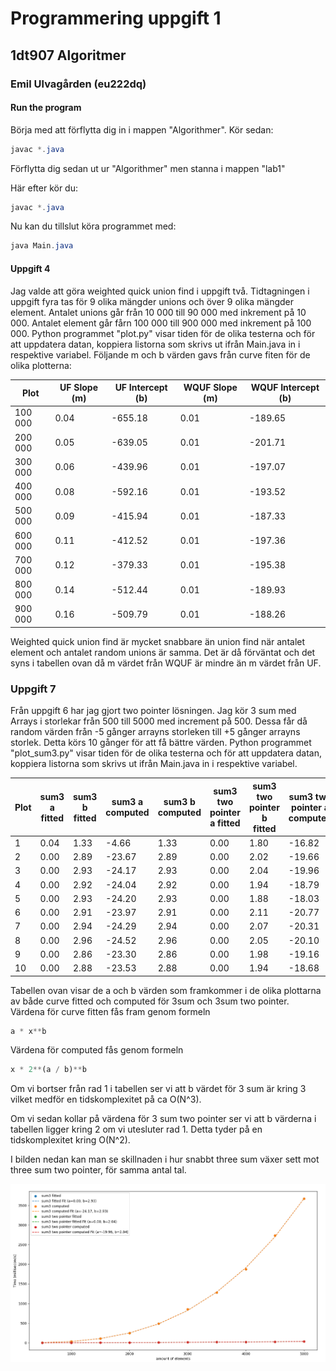 # Programmering uppgift 1

## 1dt907 Algoritmer

### Emil Ulvagården (eu222dq)

#### Run the program

Börja med att förflytta dig in i mappen "Algorithmer". Kör sedan:

```Powershell
javac *.java
```

Förflytta dig sedan ut ur "Algorithmer" men stanna i mappen "lab1"

Här efter kör du:

```Powershell
javac *.java
```

Nu kan du tillslut köra programmet med:

```Powershell
java Main.java
```

#### Uppgift 4

Jag valde att göra weighted quick union find i uppgift två. Tidtagningen i uppgift fyra tas för 9 olika mängder unions och över 9 olika mängder element. Antalet unions går från 10 000 till 90 000 med inkrement på 10 000. Antalet element går fårn 100 000 till 900 000 med inkrement på 100 000. Python programmet "plot.py" visar tiden för de olika testerna och för att uppdatera datan, koppiera listorna som skrivs ut ifrån Main.java in i respektive variabel. Följande m och b värden gavs från curve fiten för de olika plotterna:

| Plot  | UF Slope (m) | UF Intercept (b)  | WQUF Slope (m) | WQUF Intercept (b)  |
|-------|--------------|-------------------|----------------|---------------------|
|100 000| 0.04         | -655.18           | 0.01           | -189.65             |
|200 000| 0.05         | -639.05           | 0.01           | -201.71             |
|300 000| 0.06         | -439.96           | 0.01           | -197.07             |
|400 000| 0.08         | -592.16           | 0.01           | -193.52             |
|500 000| 0.09         | -415.94           | 0.01           | -187.33             |
|600 000| 0.11         | -412.52           | 0.01           | -197.36             |
|700 000| 0.12         | -379.33           | 0.01           | -195.38             |
|800 000| 0.14         | -512.44           | 0.01           | -189.93             |
|900 000| 0.16         | -509.79           | 0.01           | -188.26             |

 Weighted quick union find är mycket snabbare än union find när antalet element och antalet random unions är samma. Det är då förväntat och det syns i tabellen ovan då m värdet från WQUF är mindre än m värdet från UF.

### Uppgift 7

Från uppgift 6 har jag gjort two pointer lösningen. Jag kör 3 sum med Arrays i storlekar från 500 till 5000 med increment på 500. Dessa får då random värden från -5 gånger arrayns storleken till +5 gånger arrayns storlek. Detta körs 10 gånger för att få bättre värden. Python programmet "plot_sum3.py" visar tiden för de olika testerna och för att uppdatera datan, koppiera listorna som skrivs ut ifrån Main.java in i respektive variabel.

| Plot | sum3 a fitted | sum3 b fitted | sum3 a computed | sum3 b computed |  sum3 two pointer a fitted | sum3 two pointer b fitted | sum3 two pointer a computed | sum3 two pointer b computed|
|------|---------------|---------------|-----------------|-----------------|----------------------------|---------------------------|-----------------------------|----------------------------|
| 1    | 0.04          | 1.33          | -4.66          | 1.33             | 0.00                       | 1.80                      | -16.82                      | 1.80                       |
| 2    | 0.00          | 2.89          | -23.67          | 2.89             | 0.00                       | 2.02                     | -19.66                      | 2.02                       |
| 3    | 0.00          | 2.93          | -24.17          | 2.93             | 0.00                       | 2.04                     | -19.96                      | 2.04                       |
| 4    | 0.00          | 2.92          | -24.04          | 2.92             | 0.00                       | 1.94                     | -18.79                      | 1.94                       |
| 5    | 0.00          | 2.93          | -24.20          | 2.93             | 0.00                       | 1.88                     | -18.03                      | 1.88                       |
| 6    | 0.00          | 2.91          | -23.97          | 2.91             | 0.00                       | 2.11                     | -20.77                      | 2.11                       |
| 7    | 0.00          | 2.94          | -24.29          | 2.94             | 0.00                       | 2.07                     | -20.31                      | 2.07                       |
| 8    | 0.00          | 2.96          | -24.52          | 2.96             | 0.00                       | 2.05                     | -20.10                      | 2.05                       |
| 9    | 0.00          | 2.86          | -23.30          | 2.86             | 0.00                       | 1.98                     | -19.16                      | 1.98                       |
| 10   | 0.00          | 2.88          | -23.53          | 2.88             | 0.00                       | 1.94                     | -18.68                      | 1.94                       |

Tabellen ovan visar de a och b värden som framkommer i de olika plottarna av både curve fitted och computed för 3sum och 3sum two pointer. Värdena för curve fitten fås fram genom formeln

```python
a * x**b
```

Värdena för computed fås genom formeln

```python
x * 2**(a / b)**b
```

Om vi bortser från rad 1 i tabellen ser vi att b värdet för 3 sum är kring 3 vilket medför en tidskomplexitet på ca O(N^3).

Om vi sedan kollar på värdena för 3 sum two pointer ser vi att b värderna i tabellen ligger kring 2 om vi utesluter rad 1. Detta tyder på en tidskomplexitet kring O(N^2).

I bilden nedan kan man se skillnaden i hur snabbt three sum växer sett mot three sum two pointer, för samma antal tal.

![png](image/Screenshot%202024-01-14%20152247.png)

